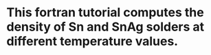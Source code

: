 # This fortran tutorial computes the density of Sn and SnAg solders at different temperature values.
